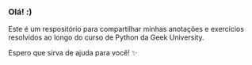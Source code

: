 ### Olá! :)

Este é um respositório para compartilhar minhas anotações e exercícios resolvidos ao longo do curso de Python da Geek University.

Espero que sirva de ajuda para você! ✨
